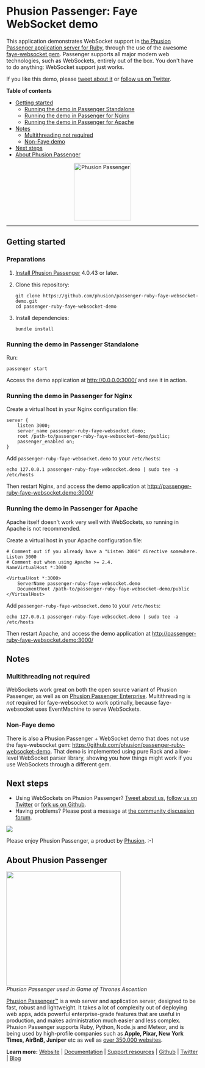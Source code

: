 # Phusion Passenger: Faye WebSocket demo

This application demonstrates WebSocket support in [the Phusion Passenger application server for Ruby](https://www.phusionpassenger.com/), through the use of the awesome [faye-websocket gem](https://github.com/faye/faye-websocket-ruby). Passenger supports all major modern web technologies, such as WebSockets, entirely out of the box. You don't have to do anything: WebSocket support just works.

If you like this demo, please [tweet about it](https://twitter.com/share) or [follow us on Twitter](https://twitter.com/phusion_nl).

**Table of contents**

 * [Getting started](#getting_started)
   * [Running the demo in Passenger Standalone](#running_standalone)
   * [Running the demo in Passenger for Nginx](#running_nginx)
   * [Running the demo in Passenger for Apache](#running_apache)
 * [Notes](#notes)
   * [Multithreading not required](#multithreading_not_required)
   * [Non-Faye demo](#non_faye_demo)
 * [Next steps](#next_steps)
 * [About Phusion Passenger](#about)

<center><img src="http://blog.phusion.nl/wp-content/uploads/2012/07/Passenger_chair_256x256.jpg" width="150" height="150" alt="Phusion Passenger"></center>

-------------------------------------------------------

<a name="getting_started"></a>
## Getting started

<a name="preparations"></a>
### Preparations

 1. [Install Phusion Passenger](https://www.phusionpassenger.com/) 4.0.43 or later.
 2. Clone this repository:

        git clone https://github.com/phusion/passenger-ruby-faye-websocket-demo.git
        cd passenger-ruby-faye-websocket-demo

 3. Install dependencies:

        bundle install

<a name="running_standalone"></a>
### Running the demo in Passenger Standalone

Run:

    passenger start

Access the demo application at http://0.0.0.0:3000/ and see it in action.

<a name="running_nginx"></a>
### Running the demo in Passenger for Nginx

Create a virtual host in your Nginx configuration file:

    server {
        listen 3000;
        server_name passenger-ruby-faye-websocket.demo;
        root /path-to/passenger-ruby-faye-websocket-demo/public;
        passenger_enabled on;
    }

Add `passenger-ruby-faye-websocket.demo` to your `/etc/hosts`:

    echo 127.0.0.1 passenger-ruby-faye-websocket.demo | sudo tee -a /etc/hosts

Then restart Nginx, and access the demo application at http://passenger-ruby-faye-websocket.demo:3000/

<a name="running_apache"></a>
### Running the demo in Passenger for Apache

Apache itself doesn't work very well with WebSockets, so running in Apache is not recommended.

Create a virtual host in your Apache configuration file:

    # Comment out if you already have a "Listen 3000" directive somewhere.
    Listen 3000
    # Comment out when using Apache >= 2.4.
    NameVirtualHost *:3000

    <VirtualHost *:3000>
        ServerName passenger-ruby-faye-websocket.demo
        DocumentRoot /path-to/passenger-ruby-faye-websocket-demo/public
    </VirtualHost>

Add `passenger-ruby-faye-websocket.demo` to your `/etc/hosts`:

    echo 127.0.0.1 passenger-ruby-faye-websocket.demo | sudo tee -a /etc/hosts

Then restart Apache, and access the demo application at http://passenger-ruby-faye-websocket.demo:3000/

<a name="notes"></a>
## Notes

<a name="multithreading_not_required"></a>
### Multithreading not required

WebSockets work great on both the open source variant of Phusion Passenger, as well as on [Phusion Passenger Enterprise](https://www.phusionpassenger.com/). Multithreading is *not* required for faye-websocket to work optimally, because faye-websocket uses EventMachine to serve WebSockets.

<a name="non_faye_demo"></a>
### Non-Faye demo

There is also a Phusion Passenger + WebSocket demo that does not use the faye-websocket gem: https://github.com/phusion/passenger-ruby-websocket-demo. That demo is implemented using pure Rack and a low-level WebSocket parser library, showing you how things might work if you use WebSockets through a different gem.

<a name="next_steps"></a>
## Next steps

 * Using WebSockets on Phusion Passenger? [Tweet about us](https://twitter.com/share), [follow us on Twitter](https://twitter.com/phusion_nl) or [fork us on Github](https://github.com/phusion/passenger).
 * Having problems? Please post a message at [the community discussion forum](https://groups.google.com/d/forum/phusion-passenger).

[<img src="http://www.phusion.nl/assets/logo.png">](http://www.phusion.nl/)

Please enjoy Phusion Passenger, a product by [Phusion](http://www.phusion.nl/). :-)

<a name="about"></a>
## About Phusion Passenger

<a href="http://vimeo.com/phusionnl/review/80475623/c16e940d1f"><img src="http://blog.phusion.nl/wp-content/uploads/2014/05/GameOfThronesVideo.png" height="300"></a><br><em>Phusion Passenger used in Game of Thrones Ascention</em>

[Phusion Passenger™](https://www.phusionpassenger.com/) is a web server and application server, designed to be fast, robust and lightweight. It takes a lot of complexity out of deploying web apps, adds powerful enterprise-grade features that are useful in production, and makes administration much easier and less complex. Phusion Passenger supports Ruby, Python, Node.js and Meteor, and is being used by high-profile companies such as **Apple, Pixar, New York Times, AirBnB, Juniper** etc as well as [over 350.000 websites](http://trends.builtwith.com/Web-Server/Phusion-Passenger).

**Learn more:** [Website](https://www.phusionpassenger.com/) | [Documentation](https://www.phusionpassenger.com/documentation_and_support) | [Support resources](https://www.phusionpassenger.com/documentation_and_support) | [Github](https://github.com/phusion/passenger) | [Twitter](https://twitter.com/phusion_nl) | [Blog](http://blog.phusion.nl/)

